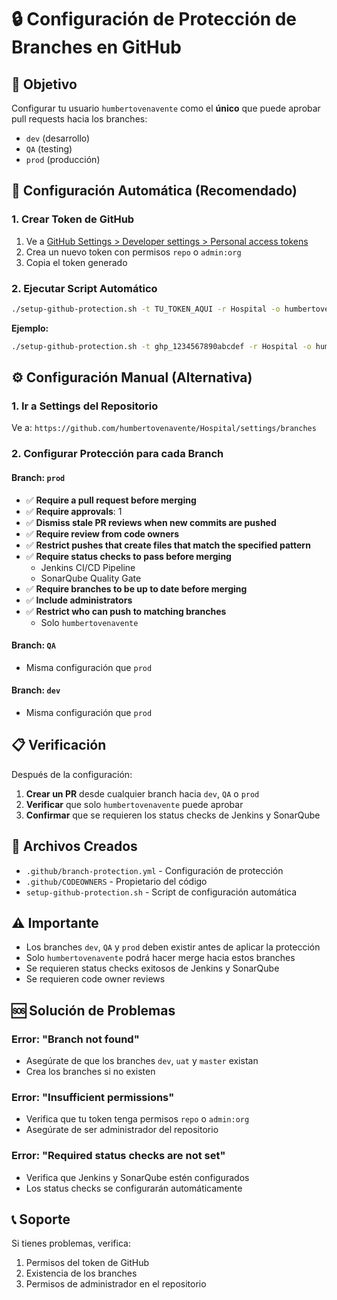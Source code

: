 # 🔒 Configuración de Protección de Branches en GitHub

## 🎯 Objetivo
Configurar tu usuario `humbertovenavente` como el **único** que puede aprobar pull requests hacia los branches:
- `dev` (desarrollo)
- `QA` (testing) 
- `prod` (producción)

## 🚀 Configuración Automática (Recomendado)

### 1. Crear Token de GitHub
1. Ve a [GitHub Settings > Developer settings > Personal access tokens](https://github.com/settings/tokens)
2. Crea un nuevo token con permisos `repo` o `admin:org`
3. Copia el token generado

### 2. Ejecutar Script Automático
```bash
./setup-github-protection.sh -t TU_TOKEN_AQUI -r Hospital -o humbertovenavente
```

**Ejemplo:**
```bash
./setup-github-protection.sh -t ghp_1234567890abcdef -r Hospital -o humbertovenavente
```

## ⚙️ Configuración Manual (Alternativa)

### 1. Ir a Settings del Repositorio
Ve a: `https://github.com/humbertovenavente/Hospital/settings/branches`

### 2. Configurar Protección para cada Branch

#### Branch: `prod`
- ✅ **Require a pull request before merging**
- ✅ **Require approvals**: 1
- ✅ **Dismiss stale PR reviews when new commits are pushed**
- ✅ **Require review from code owners**
- ✅ **Restrict pushes that create files that match the specified pattern**
- ✅ **Require status checks to pass before merging**
  - Jenkins CI/CD Pipeline
  - SonarQube Quality Gate
- ✅ **Require branches to be up to date before merging**
- ✅ **Include administrators**
- ✅ **Restrict who can push to matching branches**
  - Solo `humbertovenavente`

#### Branch: `QA`
- Misma configuración que `prod`

#### Branch: `dev`
- Misma configuración que `prod`

## 📋 Verificación

Después de la configuración:

1. **Crear un PR** desde cualquier branch hacia `dev`, `QA` o `prod`
2. **Verificar** que solo `humbertovenavente` puede aprobar
3. **Confirmar** que se requieren los status checks de Jenkins y SonarQube

## 🔧 Archivos Creados

- `.github/branch-protection.yml` - Configuración de protección
- `.github/CODEOWNERS` - Propietario del código
- `setup-github-protection.sh` - Script de configuración automática

## ⚠️ Importante

- Los branches `dev`, `QA` y `prod` deben existir antes de aplicar la protección
- Solo `humbertovenavente` podrá hacer merge hacia estos branches
- Se requieren status checks exitosos de Jenkins y SonarQube
- Se requieren code owner reviews

## 🆘 Solución de Problemas

### Error: "Branch not found"
- Asegúrate de que los branches `dev`, `uat` y `master` existan
- Crea los branches si no existen

### Error: "Insufficient permissions"
- Verifica que tu token tenga permisos `repo` o `admin:org`
- Asegúrate de ser administrador del repositorio

### Error: "Required status checks are not set"
- Verifica que Jenkins y SonarQube estén configurados
- Los status checks se configurarán automáticamente

## 📞 Soporte

Si tienes problemas, verifica:
1. Permisos del token de GitHub
2. Existencia de los branches
3. Permisos de administrador en el repositorio
